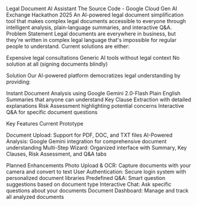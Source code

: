 Legal Document AI Assistant
The Source Code - Google Cloud Gen AI Exchange Hackathon 2025
An AI-powered legal document simplification tool that makes complex legal documents accessible to everyone through intelligent analysis, plain-language summaries, and interactive Q&A.
Problem Statement
Legal documents are everywhere in business, but they're written in complex legal language that's impossible for regular people to understand. Current solutions are either:

Expensive legal consultations 
Generic AI tools without legal context
No solution at all (signing documents blindly)

Solution
Our AI-powered platform democratizes legal understanding by providing:

Instant Document Analysis using Google Gemini 2.0-Flash
Plain English Summaries that anyone can understand
Key Clause Extraction with detailed explanations
Risk Assessment highlighting potential concerns
Interactive Q&A for specific document questions

Key Features
Current Prototype

Document Upload: Support for PDF, DOC, and TXT files
AI-Powered Analysis: Google Gemini integration for comprehensive document understanding
Multi-Step Wizard: Organized interface with Summary, Key Clauses, Risk Assessment, and Q&A tabs

Planned Enhancements
Photo Upload & OCR: Capture documents with your camera and convert to text
User Authentication: Secure login system with personalized document libraries
Predefined Q&A: Smart question suggestions based on document type
Interactive Chat: Ask specific questions about your documents
Document Dashboard: Manage and track all analyzed documents
